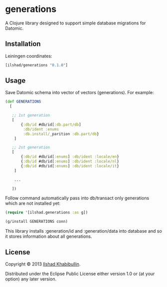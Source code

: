 # generations

A Clojure library designed to support simple database migrations for Datomic.

## Installation

Leiningen coordinates:

```clojure
[ilshad/generations "0.1.0"]
```

## Usage

Save Datomic schema into vector of vectors (generations). For
example:

```clojure
(def GENERATIONS
  [

   ;; 1st generation
   [
	   {:db/id #db/id[:db.part/db]
	    :db/ident :enums
	    :db.install/_parition :db.part/db}
	]

   ;; 2st generation
   [
	   {:db/id #db/id[:enums] :db/ident :locale/en}
	   {:db/id #db/id[:enums] :db/ident :locale/nl}
	   {:db/id #db/id[:enums] :db/ident :locale/it}
	]

	...

   ])
```

Follow command automatically pass into db/transact only
generations which are not installed yet:

```clojure
(require '[ilshad.generations :as g])

(g/install GENERATIONS conn)
```

This library installs :generation/id and :generation/data
into database and so it stores information about all
generations.

## License

Copyright © 2013 [Ilshad Khabibullin](http://ilshad.com).

Distributed under the Eclipse Public License either version 1.0 or (at
your option) any later version.
